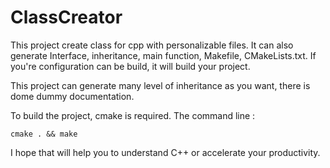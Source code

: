 # ClassCreator

This project create class for cpp with personalizable files. It can also generate Interface, inheritance, main function, Makefile, CMakeLists.txt.
If you're configuration can be build, it will build your project.

This project can generate many level of inheritance as you want, there is dome dummy documentation.

To build the project, cmake is required.
The command line :
```
cmake . && make
```

I hope that will help you to understand C++ or accelerate your productivity.